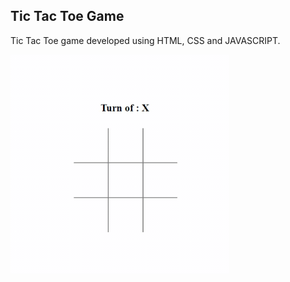 ## Tic Tac Toe Game
Tic Tac Toe game developed using HTML, CSS and JAVASCRIPT.

<img src="TicTacToe.gif" width=350px height=350px />